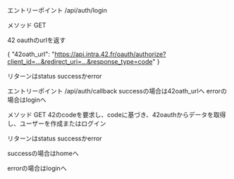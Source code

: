 
エントリーポイント
/api/auth/login

メソッド
GET

42 oauthのurlを返す

{
  "42oath_url": "https://api.intra.42.fr/oauth/authorize?client_id=...&redirect_uri=...&response_type=code"
}

リターンはstatus successかerror

エントリーポイント
/api/auth/callback
successの場合は42oath_urlへ
errorの場合はloginへ


メソッド
GET
42のcodeを要求し、codeに基づき、42oauthからデータを取得し、ユーザーを作成またはログイン

リターンはstatus successかerror

successの場合はhomeへ

errorの場合はloginへ